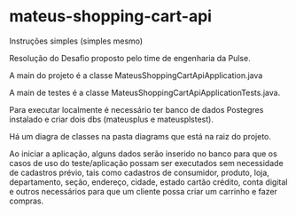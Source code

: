 # mateus-shopping-cart-api
 
 Instruções simples (simples mesmo)
 
Resolução do Desafio proposto pelo time de engenharia da Pulse.

A main do projeto é a classe MateusShoppingCartApiApplication.java

A main de testes é a classe MateusShoppingCartApiApplicationTests.java.

Para executar localmente é necessário ter banco de dados Postegres instalado e criar dois dbs (mateusplus e mateusplstest).

Há um diagra de classes na pasta diagrams que está na raiz do projeto.

Ao iniciar a aplicação, alguns dados serão inserido no banco para que os casos de uso do teste/aplicação possam ser executados sem necessidade de cadastros prévio, tais como cadastros de consumidor, produto, loja, departamento, seção, endereço, cidade, estado cartão crédito, conta digital e outros necessários para que um cliente possa criar um carrinho e fazer compras.

